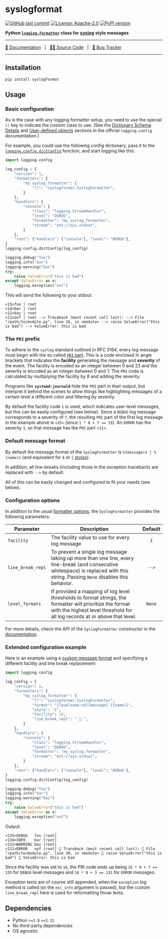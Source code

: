 # syslogformat

[![GitHub last commit][github-last-commit-img]][github-last-commit]
[![License: Apache-2.0][apache2-img]][apache2]
[![PyPI version][pypi-latest-version-img]][pypi-latest-version]

**Python [`logging.Formatter`][1] class for [syslog][2] style messages**

---

[📑 Documentation][3] &nbsp; | &nbsp; [🧑‍💻 Source Code][4] &nbsp; | &nbsp; [🐛 Bug Tracker][5]

---

## Installation

`pip install syslogformat`

## Usage

### Basic configuration

As is the case with any logging formatter setup, you need to use the special `()` key to indicate the custom class to use.
(See the [Dictionary Schema Details][6] and [User-defined objects][7] sections in the official `logging.config` documentation.)

For example, you could use the following config dictionary, pass it to the [`logging.config.dictConfig`][8] function, and start logging like this:

```python hl_lines="7"
import logging.config

log_config = {
    "version": 1,
    "formatters": {
        "my_syslog_formatter": {
            "()": "syslogformat.SyslogFormatter",
        }
    },
    "handlers": {
        "console": {
            "class": "logging.StreamHandler",
            "level": "DEBUG",
            "formatter": "my_syslog_formatter",
            "stream": "ext://sys.stdout",
        }
    },
    "root": {"handlers": ["console"], "level": "DEBUG"},
}
logging.config.dictConfig(log_config)

logging.debug("foo")
logging.info("bar")
logging.warning("baz")
try:
    raise ValueError("this is bad")
except ValueError as e:
    logging.exception("oof")
```

This will send the following to your stdout:

```
<15>foo | root
<14>bar | root
<12>baz | root
<11>oof | root --> Traceback (most recent call last): --> File "/path/to/module.py", line 26, in <module> --> raise ValueError("this is bad") --> ValueError: this is bad
```

### The `PRI` prefix

To adhere to the `syslog` standard outlined in RFC 3164, every log message must begin with the so called [`PRI` part][9].
This is a code enclosed in angle brackets that indicates the **facility** generating the message and **severity** of the event.
The facility is encoded as an integer between 0 and 23 and the severity is encoded as an integer between 0 and 7.
The `PRI` code is calculated by multiplying the facility by 8 and adding the severity.

Programs like **`systemd-journald`** hide the `PRI` part in their output, but interpret it behind the scenes to allow things like highlighting messages of a certain level a different color and filtering by severity.

By default the facility code `1` is used, which indicates user-level messages, but this can be easily configured (see below).
Since a `DEBUG` log message corresponds to a severity of `7`, the resulting `PRI` part of the first log message in the example above is `<15>` (since `1 * 8 + 7 == 15`).
An `ERROR` has the severity `3`, so that message has the `PRI` part `<11>`.

### Default message format

By default the message format of the `SyslogFormatter` is `%(message)s | %(name)s` (and equivalent for `$` or `{` [styles][10]).

In addition, all line-breaks (including those in the exception traceback) are replaced with ` --> ` by default.

All of this can be easily changed and configured to fit your needs (see below).

### Configuration options

In addition to the usual [formatter options][11], the `SyslogFormatter` provides the following parameters:

| Parameter         | Description                                                                                                                                                                            | Default |
|-------------------|----------------------------------------------------------------------------------------------------------------------------------------------------------------------------------------|:-------:|
| `facility`        | The facility value to use for every log message                                                                                                                                        |   `1`   |
| `line_break_repl` | To prevent a single log message taking up more than one line, every line-break (and consecutive whitespace) is replaced with this string. Passing `None` disables this behavior.       | ` --> ` |
| `level_formats`   | If provided a mapping of log level thresholds to format strings, the formatter will prioritize the format with the highest level threshold for all log records at or above that level. | `None`  |

For more details, check the API of the `SyslogFormatter` constructor in the [documentation][3].

### Extended configuration example

Here is an example using a [custom message format][12] and specifying a different facility and line break replacement:

```python hl_lines="8-11"
import logging.config

log_config = {
    "version": 1,
    "formatters": {
        "my_syslog_formatter": {
            "()": "syslogformat.SyslogFormatter",
            "format": "{levelname:<8}{message} [{name}]",
            "style": "{",
            "facility": 16,
            "line_break_repl": " 🚀 ",
        }
    },
    "handlers": {
        "console": {
            "class": "logging.StreamHandler",
            "level": "DEBUG",
            "formatter": "my_syslog_formatter",
            "stream": "ext://sys.stdout",
        }
    },
    "root": {"handlers": ["console"], "level": "DEBUG"},
}
logging.config.dictConfig(log_config)

logging.debug("foo")
logging.info("bar")
logging.warning("baz")
try:
    raise ValueError("this is bad")
except ValueError as e:
    logging.exception("oof")
```

Output:

```
<135>DEBUG   foo [root]
<134>INFO    bar [root]
<132>WARNING baz [root]
<131>ERROR   oof [root] 🚀 Traceback (most recent call last): 🚀 File "/path/to/module.py", line 30, in <module> 🚀 raise ValueError("this is bad") 🚀 ValueError: this is bad
```

Since the facility was set to `16`, the PRI code ends up being `16 * 8 + 7 == 135` for `DEBUG` level messages and `16 * 8 + 3 == 131` for `ERROR` messages.

Exception texts are of course still appended, when the `exception` log method is called (or the `exc_info` argument is passed), but the custom `line_break_repl` here is used for reformatting those texts.

## Dependencies

- Python `>=3.8` `<=3.12`
- No third-party dependencies
- OS agnostic


[github-last-commit]: https://github.com/daniil-berg/syslogformat/commits
[github-last-commit-img]: https://img.shields.io/github/last-commit/daniil-berg/syslogformat?label=Last%20commit&logo=git
[apache2]: https://apache.org/licenses/LICENSE-2.0
[apache2-img]: https://img.shields.io/badge/Apache-2.0-darkred.svg?logo=apache
[pypi-latest-version]: https://pypi.org/project/syslogformat/
[pypi-latest-version-img]: https://img.shields.io/pypi/v/syslogformat?color=teal&logo=pypi

[1]:  https://docs.python.org/3/library/logging.html#formatter-objects
[2]:  https://datatracker.ietf.org/doc/html/rfc3164#section-4.1
[3]:  https://daniil-berg.github.io/syslogformat
[4]:  https://github.com/daniil-berg/syslogformat
[5]:  https://github.com/daniil-berg/syslogformat/issues
[6]:  https://docs.python.org/3/library/logging.config.html#dictionary-schema-details
[7]:  https://docs.python.org/3/library/logging.config.html#logging-config-dict-userdef
[8]:  https://docs.python.org/3/library/logging.config.html#logging.config.dictConfig
[9]:  https://datatracker.ietf.org/doc/html/rfc3164#section-4.1.1
[10]: https://docs.python.org/3/howto/logging-cookbook.html#formatting-styles
[11]: https://docs.python.org/3/library/logging.html#logging.Formatter
[12]: https://docs.python.org/3/library/logging.html#logrecord-attributes
